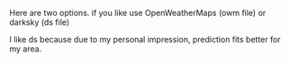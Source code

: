 Here are two options.
if you like use OpenWeatherMaps (owm file)
or darksky (ds file)

I like ds because due to my personal impression, prediction fits better for my area.
